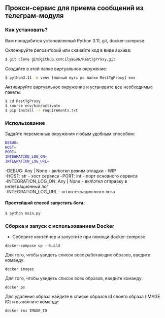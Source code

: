 ##  Прокси-сервис для приема сообщений из телеграм-модуля

### Как установать?

Вам понадобится установленный Python 3.11, git, docker-compose

Склонируйте репозиторий или скачайте код в виде архива:
```bash
$ git clone git@github.com:IlyaG96/RestTgProxy.git
```

Создайте в этой папке виртуальное окружение:
```bash
$ python3.11 -m venv [полный путь до папки RestTgProxy] env
```

Активируйте виртуальное окружение и установите все необходимые пакеты:
```bash
$ cd RestTgProxy
$ source env/bin/activate
$ pip install -r requirements.txt
```
### Использование
Задайте переменные окружения любым удобным способом:
```bash
DEBUG=
HOST=
PORT=
INTEGRATION_LOG_ON=
INTEGRATION_LOG_URL=
```

 -DEBUG: Any | None - вкл\откл режим отладки - WIP   
 -HOST: str - хост сервиса
 -PORT: int - порт основного сервиса  
 -INTEGRATION_LOG_ON: Any | None - вкл\откл отправку в интеграционный лог  
 -INTEGRATION_LOG_URL - uri интеграционного лога 

#### Простейший способ запустить бота:
```bash
$ python main.py
```

### Сборка и запуск с использованием Docker

- Соберите контейнер и запустите при помощи docker-compose
```shell
docker-compose up --build
```

Для того, чтобы увидеть список всех работающих образов, введите команду:
```shell
docker images
```
Для того, чтобы увидеть список всех образов, введите команду:
```shell
docker ps
```
Для удаления образа найдите в списке образов id своего образа (IMAGE ID) и выполните команду:
```shell
docker rmi IMAGE_ID   
```